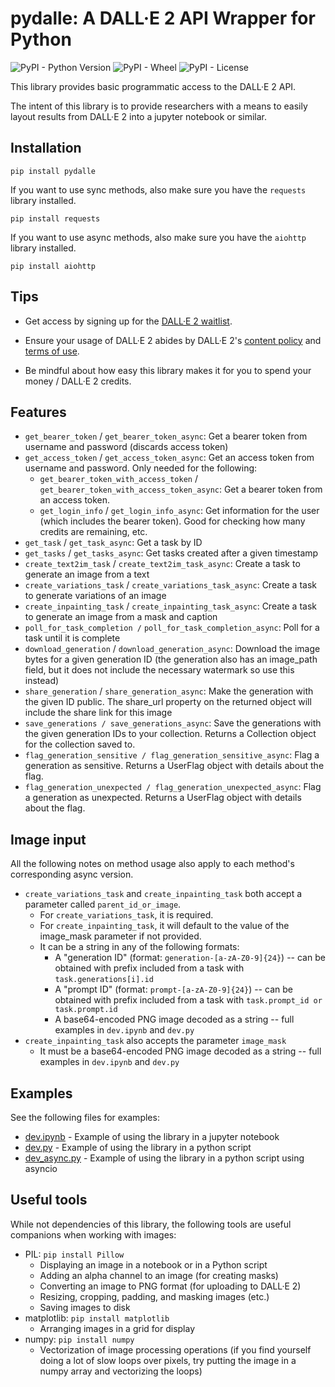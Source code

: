 # pydalle: A DALL·E 2 API Wrapper for Python

![PyPI - Python Version](https://img.shields.io/pypi/pyversions/pydalle)
![PyPI - Wheel](https://img.shields.io/pypi/wheel/pydalle)
![PyPI - License](https://img.shields.io/pypi/l/pydalle)

This library provides basic programmatic access to the DALL·E 2 API.

The intent of this library is to provide researchers with a means to easily layout
results from DALL·E 2 into a jupyter notebook or similar.

## Installation

    pip install pydalle

If you want to use sync methods, also make sure you have the `requests` library installed.

    pip install requests

If you want to use async methods, also make sure you have the `aiohttp` library installed.

    pip install aiohttp

## Tips

- Get access by signing up for the [DALL·E 2 waitlist][1].

- Ensure your usage of DALL·E 2 abides by DALL·E 2's [content policy][2] and [terms of use][3].

- Be mindful about how easy this library makes it for you to spend your money / DALL·E 2 credits.

## Features

- `get_bearer_token` / `get_bearer_token_async`: Get a bearer token from username and password (discards access token)
- `get_access_token` / `get_access_token_async`: Get an access token from username and password. Only needed for the following:
  - `get_bearer_token_with_access_token` / `get_bearer_token_with_access_token_async`: Get a bearer token from an access token.
  - `get_login_info` / `get_login_info_async`: Get information for the user (which includes the bearer token). 
     Good for checking how many credits are remaining, etc.
- `get_task` / `get_task_async`: Get a task by ID
- `get_tasks` / `get_tasks_async`: Get tasks created after a given timestamp
- `create_text2im_task` / `create_text2im_task_async`: Create a task to generate an image from a text
- `create_variations_task` / `create_variations_task_async`: Create a task to generate variations of an image
- `create_inpainting_task` / `create_inpainting_task_async`: Create a task to generate an image from a mask and caption
- `poll_for_task_completion /` `poll_for_task_completion_async`: Poll for a task until it is complete
- `download_generation` / `download_generation_async`: Download the image bytes for a given generation ID
  (the generation also has an image_path field, but it does not include the necessary watermark so use this instead)
- `share_generation` / `share_generation_async`: Make the generation with the given ID public. The share_url property on the returned object 
   will include the share link for this image
- `save_generations / save_generations_async`: Save the generations with the given generation IDs to your collection. Returns a
    Collection object for the collection saved to.
- `flag_generation_sensitive / flag_generation_sensitive_async`: Flag a generation as sensitive. Returns a
    UserFlag object with details about the flag.
- `flag_generation_unexpected / flag_generation_unexpected_async`: Flag a generation as unexpected. Returns a
    UserFlag object with details about the flag.

## Image input

All the following notes on method usage also apply to each method's corresponding async version.

- `create_variations_task` and `create_inpainting_task` both accept a parameter called `parent_id_or_image`.
    - For `create_variations_task`, it is required.
    - For `create_inpainting_task`, it will default to the value of the image_mask parameter if not provided.
    - It can be a string in any of the following formats:
        - A "generation ID" (format: `generation-[a-zA-Z0-9]{24}`) -- can be obtained with prefix included from a task
          with `task.generations[i].id`
        - A "prompt ID" (format: `prompt-[a-zA-Z0-9]{24}`) -- can be obtained with prefix included from a task
          with `task.prompt_id or task.prompt.id`
        - A base64-encoded PNG image decoded as a string -- full examples in `dev.ipynb` and `dev.py`
- `create_inpainting_task` also accepts the parameter `image_mask`
    - It must be a base64-encoded PNG image decoded as a string -- full examples in `dev.ipynb` and `dev.py`

## Examples

See the following files for examples:

- [dev.ipynb](./dev.ipynb) - Example of using the library in a jupyter notebook
- [dev.py](./dev.py) - Example of using the library in a python script
- [dev_async.py](./dev_async.py) - Example of using the library in a python script using asyncio

## Useful tools

While not dependencies of this library, the following tools are useful companions when working with images:

- PIL: `pip install Pillow`
    - Displaying an image in a notebook or in a Python script
    - Adding an alpha channel to an image (for creating masks)
    - Converting an image to PNG format (for uploading to DALL·E 2)
    - Resizing, cropping, padding, and masking images (etc.)
    - Saving images to disk
- matplotlib: `pip install matplotlib`
    - Arranging images in a grid for display
- numpy: `pip install numpy`
    - Vectorization of image processing operations
      (if you find yourself doing a lot of slow loops over pixels, try putting the image in a numpy array and
      vectorizing the loops)

[1]: https://labs.openai.com/waitlist

[2]: https://labs.openai.com/policies/content-policy

[3]: https://labs.openai.com/policies/terms
